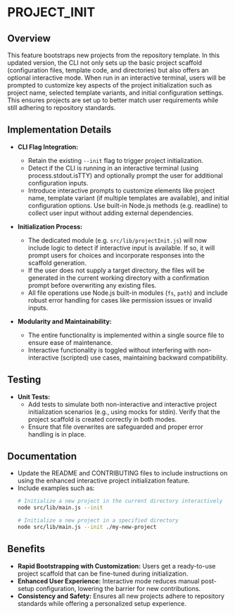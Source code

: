 # PROJECT_INIT

## Overview
This feature bootstraps new projects from the repository template. In this updated version, the CLI not only sets up the basic project scaffold (configuration files, template code, and directories) but also offers an optional interactive mode. When run in an interactive terminal, users will be prompted to customize key aspects of the project initialization such as project name, selected template variants, and initial configuration settings. This ensures projects are set up to better match user requirements while still adhering to repository standards.

## Implementation Details
- **CLI Flag Integration:**
  - Retain the existing `--init` flag to trigger project initialization.
  - Detect if the CLI is running in an interactive terminal (using process.stdout.isTTY) and optionally prompt the user for additional configuration inputs.
  - Introduce interactive prompts to customize elements like project name, template variant (if multiple templates are available), and initial configuration options. Use built-in Node.js methods (e.g. readline) to collect user input without adding external dependencies.

- **Initialization Process:**
  - The dedicated module (e.g. `src/lib/projectInit.js`) will now include logic to detect if interactive input is available. If so, it will prompt users for choices and incorporate responses into the scaffold generation.
  - If the user does not supply a target directory, the files will be generated in the current working directory with a confirmation prompt before overwriting any existing files.
  - All file operations use Node.js built-in modules (`fs`, `path`) and include robust error handling for cases like permission issues or invalid inputs.

- **Modularity and Maintainability:**
  - The entire functionality is implemented within a single source file to ensure ease of maintenance.
  - Interactive functionality is toggled without interfering with non-interactive (scripted) use cases, maintaining backward compatibility.

## Testing
- **Unit Tests:**
  - Add tests to simulate both non-interactive and interactive project initialization scenarios (e.g., using mocks for stdin). Verify that the project scaffold is created correctly in both modes.
  - Ensure that file overwrites are safeguarded and proper error handling is in place.

## Documentation
- Update the README and CONTRIBUTING files to include instructions on using the enhanced interactive project initialization feature. 
- Include examples such as:
  ```bash
  # Initialize a new project in the current directory interactively
  node src/lib/main.js --init
  
  # Initialize a new project in a specified directory
  node src/lib/main.js --init ./my-new-project
  ```

## Benefits
- **Rapid Bootstrapping with Customization:** Users get a ready-to-use project scaffold that can be fine-tuned during initialization.
- **Enhanced User Experience:** Interactive mode reduces manual post-setup configuration, lowering the barrier for new contributions.
- **Consistency and Safety:** Ensures all new projects adhere to repository standards while offering a personalized setup experience.